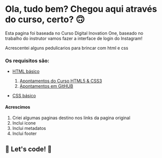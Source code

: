 # Ola, tudo bem? Chegou aqui através do curso, certo? 🙃

Esta pagina foi baseada no Curso Digital Inovation One, baseado no trabalho do instrutor vamos fazer a interface de login do Instagram! 

Acrescentei alguns pedulicarios para brincar com html e css

### Os requisitos são:

* [HTML básico](https://www.w3schools.com/html/)
  
  1. [Apontamentos do Curso HTML5 & CSS3](https://github.com/VagnerBellacosa/CursoHTML5_CSS3)
  2. [Apontamentos em GitHUB](https://github.com/VagnerBellacosa/Curso_GitHub)
  
* [CSS básico](https://developer.mozilla.org/pt-BR/docs/Web/CSS)

#### Acrescimos
1. Criei algumas paginas destino nos links da pagina original
2. Inclui icone 
3. Inclui metadatos
4. Inclui footer

## 🚀 Let's code! 🚀

